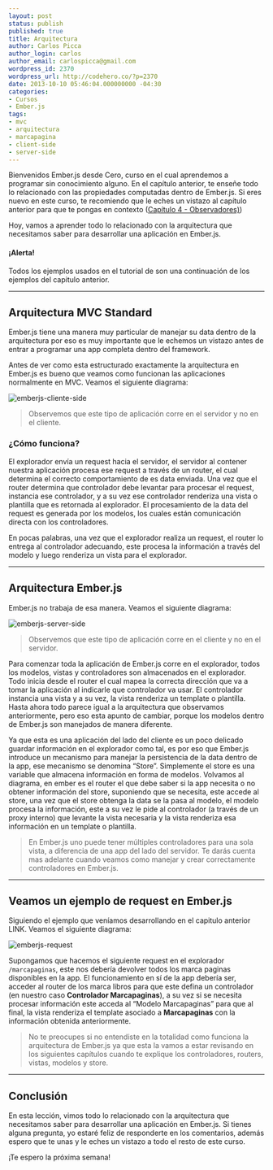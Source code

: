 ```yaml
---
layout: post
status: publish
published: true
title: Arquitectura
author: Carlos Picca
author_login: carlos
author_email: carlospicca@gmail.com
wordpress_id: 2370
wordpress_url: http://codehero.co/?p=2370
date: 2013-10-10 05:46:04.000000000 -04:30
categories:
- Cursos
- Ember.js
tags:
- mvc
- arquitectura
- marcapagina
- client-side
- server-side
---
```

<p>Bienvenidos Ember.js desde Cero, curso en el cual aprendemos a programar sin conocimiento alguno. En el capítulo anterior, te enseñe todo lo relacionado con las propiedades computadas dentro de Ember.js. Si eres nuevo en este curso, te recomiendo que le eches un vistazo al capítulo anterior para que te pongas en contexto (<a href="http://codehero.co/ember-js-desde-cero-observadores/">Capítulo 4 - Observadores)</a>)</p>

<p>Hoy, vamos a aprender todo lo relacionado con la arquitectura que necesitamos saber para desarrollar una aplicación en Ember.js.</p>

<div class="alert alert-info">
  <h4>
    ¡Alerta!
  </h4> Todos los ejemplos usados en el tutorial de son una continuación de los ejemplos del capitulo anterior.
</div>

<hr />

<h2>Arquitectura MVC Standard</h2>

<p>Ember.js tiene una manera muy particular de manejar su data dentro de la arquitectura por eso es muy importante que le echemos un vistazo antes de entrar a programar una app completa dentro del framework.</p>

<p>Antes de ver como esta estructurado exactamente la arquitectura en Ember.js es bueno que veamos como funcionan las aplicaciones normalmente en MVC. Veamos el siguiente diagrama:</p>

<p><img src="http://i.imgur.com/a17cxGj.png" alt="emberjs-cliente-side" /></p>

<blockquote>
  <p>Observemos que este tipo de aplicación corre en el servidor y no en el cliente.</p>
</blockquote>

<h3>¿Cómo funciona?</h3>

<p>El explorador envía un request hacia el servidor, el servidor al contener nuestra aplicación procesa ese request a través de un router, el cual determina el correcto comportamiento de es data enviada. Una vez que el router determina que controlador debe levantar para procesar el request, instancia ese controlador, y a su vez ese controlador renderiza una vista o plantilla que es retornada al explorador. El procesamiento de la data del request es generada por los modelos, los cuales están comunicación directa con los controladores.</p>

<p>En pocas palabras, una vez que el explorador realiza un request, el router lo entrega al controlador adecuando, este procesa la información a través del modelo y luego renderiza un vista para el explorador.</p>

<hr />

<h2>Arquitectura Ember.js</h2>

<p>Ember.js no trabaja de esa manera. Veamos el siguiente diagrama:</p>

<p><img src="http://i.imgur.com/Iu1FZVM.png" alt="emberjs-server-side" /></p>

<blockquote>
  <p>Observemos que este tipo de aplicación corre en el cliente y no en el servidor.</p>
</blockquote>

<p>Para comenzar toda la aplicación de Ember.js corre en el explorador, todos los modelos, vistas y controladores son almacenados en el explorador. Todo inicia desde el router el cual mapea la correcta dirección que va a tomar la aplicación al indicarle que controlador va usar. El controlador instancia una vista y a su vez, la vista renderiza un template o plantilla. Hasta ahora todo parece igual a la arquitectura que observamos anteriormente, pero eso esta apunto de cambiar, porque los modelos dentro de Ember.js son manejados de manera diferente.</p>

<p>Ya que esta es una aplicación del lado del cliente es un poco delicado guardar información en el explorador como tal, es por eso que Ember.js introduce un mecanismo para manejar la persistencia de la data dentro de la app, ese mecanismo se denomina “Store”. Simplemente el store es una variable que almacena información en forma de modelos. Volvamos al diagrama, en ember es el router el que debe saber si la app necesita o no obtener información del store, suponiendo que se necesita, este accede al store, una vez que el store obtenga la data se la pasa al modelo, el modelo procesa la información, este a su vez le pide al controlador (a través de un proxy interno) que levante la vista necesaria y la vista renderiza esa información en un template o plantilla.</p>

<blockquote>
  <p>En Ember.js uno puede tener múltiples controladores para una sola vista, a diferencia de una app del lado del servidor. Te darás cuenta mas adelante cuando veamos como manejar y crear correctamente controladores en Ember.js.</p>
</blockquote>

<hr />

<h2>Veamos un ejemplo de request en Ember.js</h2>

<p>Siguiendo el ejemplo que veníamos desarrollando en el capitulo anterior LINK. Veamos el siguiente diagrama:</p>

<p><img src="http://i.imgur.com/McQMR6C.png" alt="emberjs-request" /></p>

<p>Supongamos que hacemos el siguiente request en el explorador <code>/marcapaginas</code>, este nos debería devolver todos los marca paginas disponibles en la app. El funcionamiento en sí de la app debería ser, acceder al router de los marca libros para que este defina un controlador (en nuestro caso <strong>Controlador Marcapaginas</strong>), a su vez si se necesita procesar información este acceda al “Modelo Marcapaginas” para que al final, la vista renderiza el template asociado a <strong>Marcapaginas</strong> con la información obtenida anteriormente.</p>

<blockquote>
  <p>No te preocupes si no entendiste en la totalidad como funciona la arquitectura de Ember.js ya que esta la vamos a estar revisando en los siguientes capítulos cuando te explique los controladores, routers, vistas, modelos y store.</p>
</blockquote>

<hr />

<h2>Conclusión</h2>

<p>En esta lección, vimos todo lo relacionado con la arquitectura que necesitamos saber para desarrollar una aplicación en Ember.js. Si tienes alguna pregunta, yo estaré feliz de responderte en los comentarios, además espero que te unas y le eches un vistazo a todo el resto de este curso.</p>

<p>¡Te espero la próxima semana!</p>
